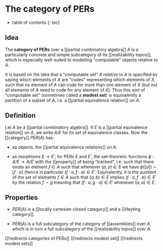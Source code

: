 # The category of PERs

* table of contents
{: toc}

## Idea

The **category of PERs** over a [[partial combinatory algebra]] $A$ is a particularly concrete and simple subcategory of its [[realizability topos]], which is especially well-suited to modelling "computable" objects relative to $A$.

It is based on the idea that a "computable set" $X$ relative to $A$ is specified by saying which elements of $A$ are "codes" representing which elements of $X$, such that no element of $A$ can code for more than one element of $X$ (but not all elements of $A$ need to code for any element of $X$).  Thus this sort of "computable set" (sometimes called a **modest set**) is equivalently a partition of a subset of $A$, i.e. a [[partial equivalence relation]] on $A$.

## Definition

Let $A$ be a [[partial combinatory algebra]].  If $E$ is a [[partial equivalence relation]] on $A$, we write $A/E$ for its set of equivalence classes.  Now the [[category]] $PER(A)$ has:

* as objects, the [[partial equivalence relations]] on $A$.

* as morphisms $E\to E'$, for PERs $E$ and $E'$, the set-theoretic functions $\phi:A/E \to A/E'$ with the [[property]] of being "tracked", i.e. such that there exists an element $f\in A$ such that whenever $(a,a)\in E$ we have $\phi([a]) = [f\cdot a]$ (hence in particular $(f\cdot a,f\cdot a)\in E'$.  Equivalently, it is the quotient of the set of elements $f\in A$ such that $(a,b)\in E$ implies $(f\cdot a,f\cdot b)\in E'$ by the relation $f\sim g$ meaning that $(f\cdot a,g\cdot a)\in E'$ whenever $(a,a)\in E$.

## Properties

* $PER(A)$ is a [[locally cartesian closed category]] and a [[Heyting category]].

* $PER(A)$ is a full subcategory of the category of [[assemblies]] over $A$, which is in turn a full subcategory of the [[realizability topos]] over $A$.

[[!redirects categories of PERs]]
[[!redirects modest set]]
[[!redirects modest sets]]
